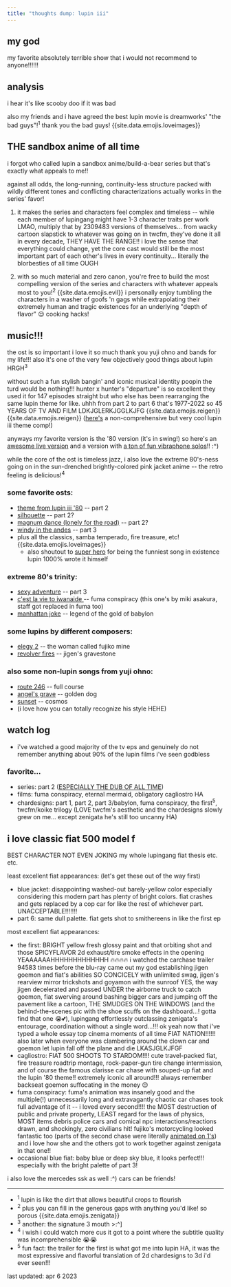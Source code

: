 ```yaml
---
title: "thoughts dump: lupin iii"
---
```


## my god

my favorite absolutely terrible show that i would not recommend to anyone!!!!!!

## analysis

i hear it's like scooby doo if it was bad

also my friends and i have agreed the best lupin movie is dreamworks' "the bad guys"!<sup>1</sup> thank you the bad guys! {{site.data.emojis.loveimages}}

## THE sandbox anime of all time

i forgot who called lupin a sandbox anime/build-a-bear series but that's exactly what appeals to me!!

against all odds, the long-running, continuity-less structure packed with wildly different tones and conflicting characterizations actually works in the series' favor!

1) it makes the series and characters feel complex and timeless -- while each member of lupingang might have 1-3 character traits per work LMAO, multiply that by 2309483 versions of themselves... from wacky cartoon slapstick to whatever was going on in twcfm, they've done it all in every decade, THEY HAVE THE RANGE!! i love the sense that everything could change, yet the core cast would still be the most important part of each other's lives in every continuity... literally the blorbesties of all time OUGH

2) with so much material and zero canon, you're free to build the most compelling version of the series and characters with whatever appeals most to you!<sup>2</sup> {{site.data.emojis.evil}} i personally enjoy tumbling the characters in a washer of goofs 'n gags while extrapolating their extremely human and tragic existences for an underlying "depth of flavor" 😌 cooking hacks!

## music!!!

the ost is so important i love it so much thank you yuji ohno and bands for my life!!! also it's one of the very few objectively good things about lupin HRGH<sup>3</sup>

without such a fun stylish bangin' and iconic musical identity poopin the turd would be nothing!!! hunter x hunter's "departure" is so excellent they used it for 147 episodes straight but who else has been rearranging the same lupin theme for like. uhhh from part 2 to part 6 that's 1977-2022 so 45 YEARS OF TV AND FILM LDKJGLERKJGGLKJFG {{site.data.emojis.reigen}} {{site.data.emojis.reigen}} ([here's](https://completely-legit.tumblr.com/post/650235599173926912) a non-comprehensive but very cool lupin iii theme comp!)

anyways my favorite version is the '80 version (it's in swing!) so here's an [awesome live version](https://www.youtube.com/watch?v=Kyl7fgvV1oo) and a version with [a ton of fun vibraphone solos](https://www.youtube.com/watch?v=6ZMitvIHIkI)!! :^)

while the core of the ost is timeless jazz, i also love the extreme 80's-ness going on in the sun-drenched brightly-colored pink jacket anime -- the retro feeling is delicious!<sup>4</sup>

### some favorite osts:

- [theme from lupin iii '80](https://www.youtube.com/watch?v=mujtQQENbnA) -- part 2
- [silhouette](https://www.youtube.com/watch?v=eHXrtbhiZ4M) -- part 2?
- [magnum dance (lonely for the road)](https://www.youtube.com/watch?v=IJ6cQDZMg14) -- part 2?
- [windy in the andes](https://www.youtube.com/watch?v=JokrlSGq2RU) -- part 3
- plus all the classics, samba temperado, fire treasure, etc! {{site.data.emojis.loveimages}}
  - also shoutout to [super hero](https://www.youtube.com/watch?v=XqbKIpb33r8) for being the funniest song in existence lupin 1000% wrote it himself

### extreme 80's trinity:

- [sexy adventure](https://www.youtube.com/watch?v=G8jwJlHqISE) -- part 3
- [c'est la vie to iwanaide ](https://www.youtube.com/watch?v=cYZ1mjvu7Rg) -- fuma conspiracy (this one's by miki asakura, staff got replaced in fuma too)
- [manhattan joke](https://www.youtube.com/watch?v=5tqmdQPEYHE) -- legend of the gold of babylon

### some lupins by different composers:

- [elegy 2](https://www.youtube.com/watch?v=Q_dRBBfLMcw) -- the woman called fujiko mine
- [revolver fires](https://www.youtube.com/watch?v=c3tlslGPwWI) -- jigen's gravestone

### also some non-lupin songs from yuji ohno:

- [route 246](https://www.youtube.com/watch?v=pcTYlJ_Jvqc) -- full course
- [angel's grave](https://www.youtube.com/watch?v=9i7wNMul7s4) -- golden dog
- [sunset](https://www.youtube.com/watch?v=0H594neW1EM) -- cosmos
- (i love how you can totally recognize his style HEHE)

## watch log

- i've watched a good majority of the tv eps and genuinely do not remember anything about 90% of the lupin films i've seen godbless

### favorite...

- series: part 2 ([ESPECIALLY THE DUB OF ALL TIME](https://rhymewithrachel.tumblr.com/post/190810815338/what-im-saying-is-that-this-is-the-only-dub-that))
- films: fuma conspiracy, eternal mermaid, obligatory cagliostro HA
- chardesigns: part 1, part 2, part 3/babylon, fuma conspiracy, the first<sup>5</sup>, twcfm/koike trilogy (LOVE twcfm's aesthetic and the chardesigns slowly grew on me... except zenigata he's still too uncanny HA)

## i love classic fiat 500 model f

BEST CHARACTER NOT EVEN JOKING my whole lupingang fiat thesis etc. etc.

least excellent fiat appearances: (let's get these out of the way first)

- blue jacket: disappointing washed-out barely-yellow color especially considering this modern part has plenty of bright colors. fiat crashes and gets replaced by a cop car for like the rest of whichever part. UNACCEPTABLE!!!!!!!
- part 6: same dull palette. fiat gets shot to smithereens in like the first ep

most excellent fiat appearances:

- the first: BRIGHT yellow fresh glossy paint and that orbiting shot and those SPICYFLAVOR 2d exhaust/tire smoke effects in the opening YEAAAAAAHHHHHHHHHHHHH 🔥🔥🔥🔥 i watched the carchase trailer 94583 times before the blu-ray came out my god establishing jigen goemon and fiat's abilities SO CONCICELY with unlimited swag, jigen's rearview mirror trickshots and goyamon with the sunroof YES, the way jigen decelerated and passed UNDER the airborne truck to catch goemon, fiat swerving around bashing bigger cars and jumping off the pavement like a cartoon, THE SMUDGES ON THE WINDOWS (and the behind-the-scenes pic with the shoe scuffs on the dashboard...! gotta find that one 😭💕), lupingang effortlessly outclassing zenigata's entourage, coordination without a single word...!!! ok yeah now that i've typed a whole essay top cinema moments of all time FIAT NATION!!!!!! also later when everyone was clambering around the clown car and goemon let lupin fall off the plane and die LKASJGLKJFGF
- cagliostro: FIAT 500 SHOOTS TO STARDOM!!!! cute travel-packed fiat, fire treasure roadtrip montage, rock-paper-gun tire change intermission, and of course the famous clarisse car chase with souped-up fiat and the lupin '80 theme!! extremely iconic all around!!! always remember backseat goemon suffocating in the money 😌
- fuma conspiracy: fuma's animation was insanely good and the multiple(!) unnecessarily long and extravagantly chaotic car chases took full advantage of it -- i loved every second!!!! the MOST destruction of public and private property, LEAST regard for the laws of physics, MOST items debris police cars and comical npc interactions/reactions drawn, and shockingly, zero civilians hit! fujiko's motorcycling looked fantastic too (parts of the second chase were literally [animated on 1's](https://www.youtube.com/watch?v=WTGPoZzG-PI&t=197s)) and i love how she and the others got to work together against zenigata in that one!!
- occasional blue fiat: baby blue or deep sky blue, it looks perfect!!! especially with the bright palette of part 3!

i also love the mercedes ssk as well :^) cars can be friends!

---

- <sup>1</sup> lupin is like the dirt that allows beautiful crops to flourish
- <sup>2</sup> plus you can fill in the generous gaps with anything you'd like! so porous {{site.data.emojis.zenigata}}
- <sup>3</sup> another: the signature 3 mouth >:^]
- <sup>4</sup> i wish i could watch more cus it got to a point where the subtitle quality was incomprehensible 😭😭
- <sup>5</sup> fun fact: the trailer for the first is what got me into lupin HA, it was the most expressive and flavorful translation of 2d chardesigns to 3d i'd ever seen!!!

last updated: apr 6 2023

